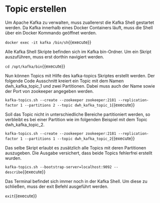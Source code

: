 # Topic erstellen

Um Apache Kafka zu verwalten, muss zuallererst die Kafka Shell gestartet werden. Da Kafka innerhalb eines Docker Containers läuft, muss die Shell über ein Docker Kommando geöffnet werden.

`docker exec -it kafka /bin/sh`{{execute}}

Alle Kafka Shell Skripte befinden sich im Kafka bin-Ordner. Um ein Skript auszuführen, muss erst dorthin navigiert werden.

`cd /opt/kafka/bin`{{execute}}

Nun können Topics mit Hilfe des kafka-topics Skriptes erstellt werden.
Der folgende Code Ausschnitt kreiert ein Topic mit dem Namen dwh_kafka_topic_1 und zwei Partitionen. Dabei muss auch der Name sowie der Port von zookeeper angegeben werden.

`kafka-topics.sh --create --zookeeper zookeeper:2181 --replication-factor 1 --partitions 2 --topic dwh_kafka_topic_1`{{execute}}

Soll das Topic nicht in unterschiedliche Bereiche partitioniert werden, so verbleibt es bei einer Partition wie im folgenden Beispiel mit dem Topic dwh_kafka_topic_2.

`kafka-topics.sh --create --zookeeper zookeeper:2181 --replication-factor 1 --partitions 1 --topic dwh_kafka_topic_2`{{execute}}

Das selbe Skript erlaubt es zusätzlich alle Topics mit deren Partitionen auszugeben. Die Ausgabe versichert, dass beide Topics fehlerfrei erstellt wurden.

`kafka-topics.sh --bootstrap-server=localhost:9092 --describe`{{execute}}

Das Terminal befindet sich immer noch in der Kafka Shell. Um diese zu schließen, muss der exit Befehl ausgeführt werden.

`exit`{{execute}}

